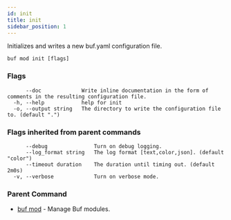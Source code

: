 ```yaml
---
id: init
title: init
sidebar_position: 1
---
```

Initializes and writes a new buf.yaml configuration file.

```
buf mod init [flags]
```

### Flags

```
      --doc             Write inline documentation in the form of comments in the resulting configuration file.
  -h, --help            help for init
  -o, --output string   The directory to write the configuration file to. (default ".")
```

### Flags inherited from parent commands

```
      --debug               Turn on debug logging.
      --log_format string   The log format [text,color,json]. (default "color")
      --timeout duration    The duration until timing out. (default 2m0s)
  -v, --verbose             Turn on verbose mode.
```

### Parent Command

* [buf mod](index.md)	 - Manage Buf modules.
